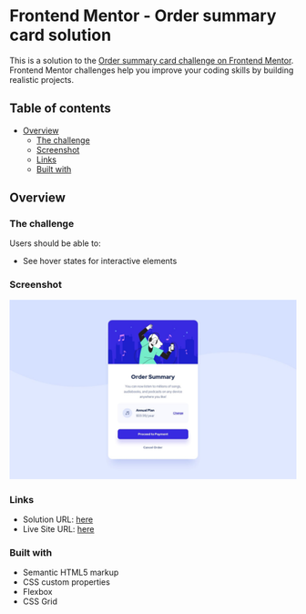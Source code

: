 # Frontend Mentor - Order summary card solution

This is a solution to the [Order summary card challenge on Frontend Mentor](https://www.frontendmentor.io/challenges/order-summary-component-QlPmajDUj). Frontend Mentor challenges help you improve your coding skills by building realistic projects. 

## Table of contents

- [Overview](#overview)
  - [The challenge](#the-challenge)
  - [Screenshot](#screenshot)
  - [Links](#links)
  - [Built with](#built-with)

## Overview

### The challenge

Users should be able to:

- See hover states for interactive elements

### Screenshot

![](https://github.com/Harsh97x/order-summary-component/blob/main/design/desktop-design.jpg)

### Links

- Solution URL: [here](https://your-solution-url.com)
- Live Site URL: [here](https://your-live-site-url.com)


### Built with

- Semantic HTML5 markup
- CSS custom properties
- Flexbox
- CSS Grid